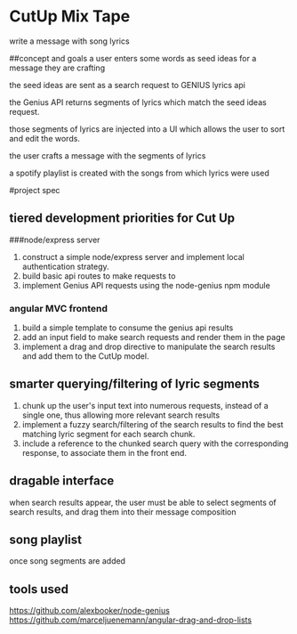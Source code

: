 # CutUp Mix Tape
write a message with song lyrics


##concept and goals
a user enters some words as seed ideas for a message they are crafting

the seed ideas are sent as a search request to GENIUS lyrics api

the Genius API returns segments of lyrics which match the seed ideas request.

those segments of lyrics are injected into a UI which allows the user to sort and edit the words.

the user crafts a message with the segments of lyrics

a spotify playlist is created with the songs from which lyrics were used


#project spec
## tiered development priorities for Cut Up

###node/express server
1. construct a simple node/express server and implement local authentication strategy.
2. build basic api routes to make requests to
3. implement Genius API requests using the node-genius npm module


### angular MVC frontend
1. build a simple template to consume the genius api results
2. add an input field to make search requests and render them in the page
3. implement a drag and drop directive to manipulate the search results and add them to the CutUp model.


## smarter querying/filtering of lyric segments
1. chunk up the user's input text into numerous requests, instead of a single one, thus allowing more relevant search results
2. implement a fuzzy search/filtering of the search results to find the best matching lyric segment for each search chunk.
3. include a reference to the chunked search query with the corresponding response, to associate them in the front end.


## dragable interface
when search results appear, the user must be able to select segments of search results, and drag them into their message composition

## song playlist
once song segments are added

## tools used
https://github.com/alexbooker/node-genius
https://github.com/marceljuenemann/angular-drag-and-drop-lists
